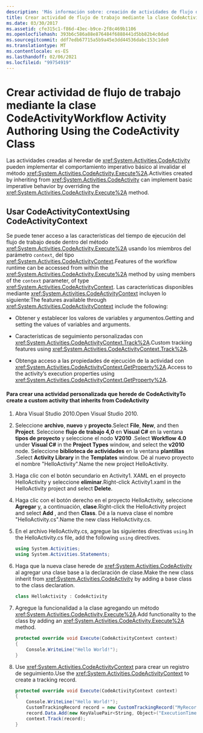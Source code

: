 ```yaml
---
description: 'Más información sobre: creación de actividades de flujo de trabajo mediante la clase CodeActivity'
title: Crear actividad de flujo de trabajo mediante la clase CodeActivity
ms.date: 03/30/2017
ms.assetid: cfe315c1-f86d-43ec-b9ce-2f8c469b1106
ms.openlocfilehash: 393b6c586a88e876484f6888441d5bb82b4c0dad
ms.sourcegitcommit: ddf7edb67715a5b9a45e3dd44536dabc153c1de0
ms.translationtype: MT
ms.contentlocale: es-ES
ms.lasthandoff: 02/06/2021
ms.locfileid: "99754919"
---
```

# <a name="workflow-activity-authoring-using-the-codeactivity-class"></a><span data-ttu-id="49a36-103">Crear actividad de flujo de trabajo mediante la clase CodeActivity</span><span class="sxs-lookup"><span data-stu-id="49a36-103">Workflow Activity Authoring Using the CodeActivity Class</span></span>

<span data-ttu-id="49a36-104">Las actividades creadas al heredar de <xref:System.Activities.CodeActivity> pueden implementar el comportamiento imperativo básico al invalidar el método <xref:System.Activities.CodeActivity.Execute%2A>.</span><span class="sxs-lookup"><span data-stu-id="49a36-104">Activities created by inheriting from <xref:System.Activities.CodeActivity> can implement basic imperative behavior by overriding the <xref:System.Activities.CodeActivity.Execute%2A> method.</span></span>

## <a name="using-codeactivitycontext"></a><span data-ttu-id="49a36-105">Usar CodeActivityContext</span><span class="sxs-lookup"><span data-stu-id="49a36-105">Using CodeActivityContext</span></span>

 <span data-ttu-id="49a36-106">Se puede tener acceso a las características del tiempo de ejecución del flujo de trabajo desde dentro del método <xref:System.Activities.CodeActivity.Execute%2A> usando los miembros del parámetro `context`, del tipo <xref:System.Activities.CodeActivityContext>.</span><span class="sxs-lookup"><span data-stu-id="49a36-106">Features of the workflow runtime can be accessed from within the <xref:System.Activities.CodeActivity.Execute%2A> method by using members of the `context` parameter, of type <xref:System.Activities.CodeActivityContext>.</span></span> <span data-ttu-id="49a36-107">Las características disponibles mediante <xref:System.Activities.CodeActivityContext> incluyen lo siguiente:</span><span class="sxs-lookup"><span data-stu-id="49a36-107">The features available through <xref:System.Activities.CodeActivityContext> include the following:</span></span>

- <span data-ttu-id="49a36-108">Obtener y establecer los valores de variables y argumentos.</span><span class="sxs-lookup"><span data-stu-id="49a36-108">Getting and setting the values of variables and arguments.</span></span>

- <span data-ttu-id="49a36-109">Características de seguimiento personalizadas con <xref:System.Activities.CodeActivityContext.Track%2A>.</span><span class="sxs-lookup"><span data-stu-id="49a36-109">Custom tracking features using <xref:System.Activities.CodeActivityContext.Track%2A>.</span></span>

- <span data-ttu-id="49a36-110">Obtenga acceso a las propiedades de ejecución de la actividad con <xref:System.Activities.CodeActivityContext.GetProperty%2A>.</span><span class="sxs-lookup"><span data-stu-id="49a36-110">Access to the activity’s execution properties using <xref:System.Activities.CodeActivityContext.GetProperty%2A>.</span></span>

#### <a name="to-create-a-custom-activity-that-inherits-from-codeactivity"></a><span data-ttu-id="49a36-111">Para crear una actividad personalizada que herede de CodeActivity</span><span class="sxs-lookup"><span data-stu-id="49a36-111">To create a custom activity that inherits from CodeActivity</span></span>

1. <span data-ttu-id="49a36-112">Abra Visual Studio 2010.</span><span class="sxs-lookup"><span data-stu-id="49a36-112">Open Visual Studio 2010.</span></span>

2. <span data-ttu-id="49a36-113">Seleccione **archivo**, **nuevo** y **proyecto**.</span><span class="sxs-lookup"><span data-stu-id="49a36-113">Select **File**, **New**, and then **Project**.</span></span> <span data-ttu-id="49a36-114">Seleccione **flujo de trabajo 4,0** en **Visual C#** en la ventana **tipos de proyecto** y seleccione el nodo **V2010** .</span><span class="sxs-lookup"><span data-stu-id="49a36-114">Select **Workflow 4.0** under **Visual C#** in the **Project Types** window, and select the **v2010** node.</span></span> <span data-ttu-id="49a36-115">Seleccione **biblioteca de actividades** en la ventana **plantillas** .</span><span class="sxs-lookup"><span data-stu-id="49a36-115">Select **Activity Library** in the **Templates** window.</span></span> <span data-ttu-id="49a36-116">Dé al nuevo proyecto el nombre "HelloActivity".</span><span class="sxs-lookup"><span data-stu-id="49a36-116">Name the new project HelloActivity.</span></span>

3. <span data-ttu-id="49a36-117">Haga clic con el botón secundario en Activity1. XAML en el proyecto HelloActivity y seleccione **eliminar**.</span><span class="sxs-lookup"><span data-stu-id="49a36-117">Right-click Activity1.xaml in the HelloActivity project and select **Delete**.</span></span>

4. <span data-ttu-id="49a36-118">Haga clic con el botón derecho en el proyecto HelloActivity, seleccione **Agregar** y, a continuación, **clase**.</span><span class="sxs-lookup"><span data-stu-id="49a36-118">Right-click the HelloActivity project and select **Add** , and then **Class**.</span></span> <span data-ttu-id="49a36-119">Dé a la nueva clase el nombre "HelloActivity.cs".</span><span class="sxs-lookup"><span data-stu-id="49a36-119">Name the new class HelloActivity.cs.</span></span>

5. <span data-ttu-id="49a36-120">En el archivo HelloActivity.cs, agregue las siguientes directivas `using`.</span><span class="sxs-lookup"><span data-stu-id="49a36-120">In the HelloActivity.cs file, add the following `using` directives.</span></span>

    ```csharp
    using System.Activities;
    using System.Activities.Statements;
    ```

6. <span data-ttu-id="49a36-121">Haga que la nueva clase herede de <xref:System.Activities.CodeActivity> al agregar una clase base a la declaración de clase.</span><span class="sxs-lookup"><span data-stu-id="49a36-121">Make the new class inherit from <xref:System.Activities.CodeActivity> by adding a base class to the class declaration.</span></span>

    ```csharp
    class HelloActivity : CodeActivity
    ```

7. <span data-ttu-id="49a36-122">Agregue la funcionalidad a la clase agregando un método <xref:System.Activities.CodeActivity.Execute%2A>.</span><span class="sxs-lookup"><span data-stu-id="49a36-122">Add functionality to the class by adding an <xref:System.Activities.CodeActivity.Execute%2A> method.</span></span>

    ```csharp
    protected override void Execute(CodeActivityContext context)
    {
        Console.WriteLine("Hello World!");
    }
    ```

8. <span data-ttu-id="49a36-123">Use <xref:System.Activities.CodeActivityContext> para crear un registro de seguimiento.</span><span class="sxs-lookup"><span data-stu-id="49a36-123">Use the <xref:System.Activities.CodeActivityContext> to create a tracking record.</span></span>

    ```csharp
    protected override void Execute(CodeActivityContext context)
    {
        Console.WriteLine("Hello World!");
        CustomTrackingRecord record = new CustomTrackingRecord("MyRecord");
        record.Data.Add(new KeyValuePair<String, Object>("ExecutionTime", DateTime.Now));
        context.Track(record);
    }
    ```
